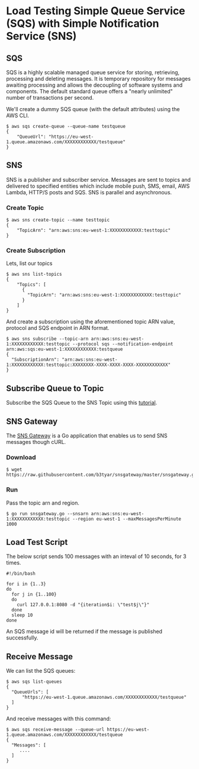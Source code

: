 Load Testing Simple Queue Service (SQS) with Simple Notification Service (SNS)
==============================================================================

SQS
----
SQS is a highly scalable managed queue service for storing, retrieving,
processing and deleting messages. It is temporary repository for messages
awaiting processing and allows the decoupling of software systems and
components. The default standard queue offers a "nearly unlimited" number of
transactions per second.

We'll create a dummy SQS queue (with the default attributes) using the AWS CLI.
```
$ aws sqs create-queue --queue-name testqueue
{
    "QueueUrl": "https://eu-west-1.queue.amazonaws.com/XXXXXXXXXXXX/testqueue"
}
```

SNS
---
SNS is a publisher and subscriber service. Messages are sent to topics and
delivered to specified entities which include mobile push, SMS, email, AWS
Lambda, HTTP/S posts and SQS. SNS is parallel and asynchronous.


### Create Topic
```
$ aws sns create-topic --name testtopic
{
    "TopicArn": "arn:aws:sns:eu-west-1:XXXXXXXXXXXX:testtopic"
}
```

### Create Subscription
Lets, list our topics
```
$ aws sns list-topics
{
    "Topics": [
      {
        "TopicArn": "arn:aws:sns:eu-west-1:XXXXXXXXXXXX:testtopic"
      }
    ]
}
```

And create a subscription using the aforementioned topic ARN value, protocol
and SQS endpoint in ARN format.

```
$ aws sns subscribe --topic-arn arn:aws:sns:eu-west-1:XXXXXXXXXXXX:testtopic --protocol sqs --notification-endpoint arn:aws:sqs:eu-west-1:XXXXXXXXXXXX:testqueue
{
  "SubscriptionArn": "arn:aws:sns:eu-west-1:XXXXXXXXXXXX:testtopic:XXXXXXXX-XXXX-XXXX-XXXX-XXXXXXXXXXXX"
}
```

Subscribe Queue to Topic
------------------------
Subscribe the SQS Queue to the SNS Topic using this [tutorial](https://docs.aws.amazon.com/AWSSimpleQueueService/latest/SQSDeveloperGuide/sqs-subscribe-queue-sns-topic.html).


SNS Gateway
-----------
The [SNS Gateway](https://github.com/b3tyar/snsgateway) is a Go
application that enables us to send SNS messages though cURL.

### Download
```
$ wget https://raw.githubusercontent.com/b3tyar/snsgateway/master/snsgateway.go
```

### Run
Pass the topic arn and region.
```
$ go run snsgateway.go --snsarn arn:aws:sns:eu-west-1:XXXXXXXXXXXX:testtopic --region eu-west-1 --maxMessagesPerMinute 1000
```

Load Test Script
----------------
The below script sends 100 messages with an inteval of 10 seconds, for 3 times.
```
#!/bin/bash

for i in {1..3}
do
  for j in {1..100}
  do
    curl 127.0.0.1:8080 -d "{iteration$i: \"test$j\"}"
  done
  sleep 10
done
```

An SQS message id will be returned if the message is published successfully.

Receive Message
---------------
We can list the SQS queues:
```
$ aws sqs list-queues
{
  "QueueUrls": [
      "https://eu-west-1.queue.amazonaws.com/XXXXXXXXXXXX/testqueue"
  ]
}
```

And receive messages with this command:
```
$ aws sqs receive-message --queue-url https://eu-west-1.queue.amazonaws.com/XXXXXXXXXXXX/testqueue
{
  "Messages": [
     ....
  ]
}
```
